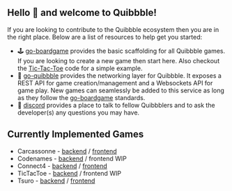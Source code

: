 ## Hello 👋 and welcome to Quibbble!

If you are looking to contribute to the Quibbble ecosystem then you are in the right place. Below are a list of resources to help get you started:
- 🕹 [go-boardgame](https://github.com/quibbble/go-boardgame) provides the basic scaffolding for all Quibbble games. If you are looking to create a new game then start here. Also checkout the [Tic-Tac-Toe](https://github.com/quibbble/go-boardgame/tree/main/examples/tictactoe) code for a simple example.
- 🚀 [go-quibbble](https://github.com/quibbble/go-quibbble) provides the networking layer for Quibbble. It exposes a REST API for game creation/management and a Websockets API for game play. New games can seamlessly be added to this service as long as they follow the [go-boardgame](https://github.com/quibbble/go-boardgame) standards.
- 💬 [discord](https://discord.gg/VKvjutuhUp) provides a place to talk to fellow Quibbblers and to ask the developer(s) any questions you may have.

## Currently Implemented Games
- Carcassonne - [backend](https://github.com/quibbble/go-carcasssonne) / [frontend](https://github.com/quibbble/carcasssonne)
- Codenames - [backend](https://github.com/quibbble/go-codenames) / frontend WIP
- Connect4 - [backend](https://github.com/quibbble/go-connect4) / [frontend](https://github.com/quibbble/connect4)
- TicTacToe - [backend](https://github.com/quibbble/go-boardgame/tree/main/examples/tictactoe) / frontend WIP
- Tsuro - [backend](https://github.com/quibbble/go-tsuro) / [frontend](https://github.com/quibbble/tsuro)

